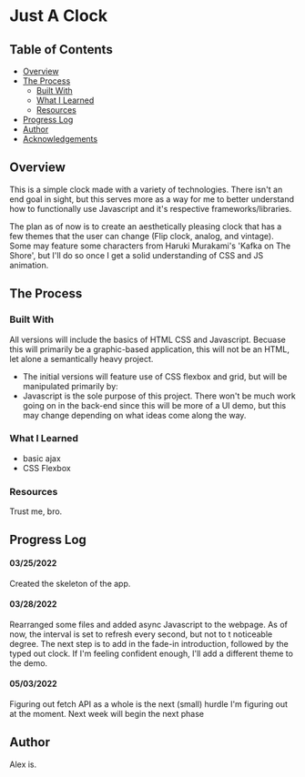 # Just A Clock


## Table of Contents

- [Overview](#Overview)
- [The Process](#The-Process)
    - [Built With](#Built-With)
    - [What I Learned](#What-I-Learned)
    - [Resources](#Resources)
- [Progress Log](#Progress-Log)
- [Author](#Author)
- [Acknowledgements](Acknowledgement)

## Overview
This is a simple clock made with a variety of technologies.
There isn't an end goal in sight, but this serves more as a way for me to better understand
how to functionally use Javascript and it's respective frameworks/libraries.

The plan as of now is to create an aesthetically pleasing clock that has a few themes that the user
can change (Flip clock, analog, and vintage). Some may feature some characters from Haruki Murakami's
'Kafka on The Shore', but I'll do so once I get a solid understanding of CSS and JS animation.


## The Process


### Built With

All versions will include the basics of HTML CSS and Javascript. Becuase this will primarily
be a graphic-based application, this will not be an HTML, let alone a semantically heavy project.

- The initial versions will feature use of CSS flexbox and grid, but will be manipulated primarily by:
- Javascript is the sole purpose of this project. There won't be much work going on in the back-end since
this will be more of a UI demo, but this may change depending on what ideas come along the way.

### What I Learned

- basic ajax
- CSS Flexbox

### Resources

Trust me, bro.

## Progress Log

#### 03/25/2022
Created the skeleton of the app.

#### 03/28/2022
Rearranged some files and added async Javascript to the webpage. As of now, the interval is set to refresh every second, but not to t noticeable degree. The next step is to add in the fade-in introduction, followed by the typed out clock. If I'm feeling confident enough, I'll add a different theme to the demo.

#### 05/03/2022
Figuring out fetch API as a whole is the next (small) hurdle I'm figuring out at the moment. Next week will begin the next phase 

## Author

Alex is.

